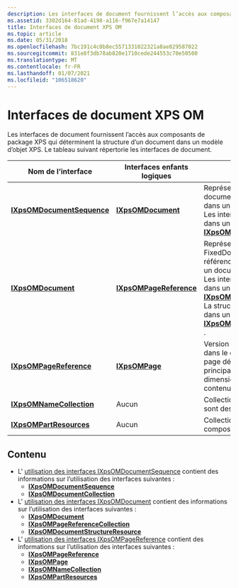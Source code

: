 ```yaml
---
description: Les interfaces de document fournissent l’accès aux composants de package XPS qui déterminent la structure d’un document dans un modèle d’objet XPS.
ms.assetid: 3302d164-81ad-4198-a116-f967e7a14147
title: Interfaces de document XPS OM
ms.topic: article
ms.date: 05/31/2018
ms.openlocfilehash: 7bc191c4c0b8ec5571331022321a8ae829587022
ms.sourcegitcommit: 831e8f3db78ab820e1710cede244553c70e50500
ms.translationtype: MT
ms.contentlocale: fr-FR
ms.lasthandoff: 01/07/2021
ms.locfileid: "106518620"
---
```

# <a name="xps-om-document-interfaces"></a>Interfaces de document XPS OM

Les interfaces de document fournissent l’accès aux composants de package XPS qui déterminent la structure d’un document dans un modèle d’objet XPS. Le tableau suivant répertorie les interfaces de document.



| Nom de l’interface                                                      | Interfaces enfants logiques                                      | Description                                                                                                                                                                                                                                                                                                                                                                                                   |
|---------------------------------------------------------------------|---------------------------------------------------------------|---------------------------------------------------------------------------------------------------------------------------------------------------------------------------------------------------------------------------------------------------------------------------------------------------------------------------------------------------------------------------------------------------------------|
| [**IXpsOMDocumentSequence**](/windows/desktop/api/xpsobjectmodel/nn-xpsobjectmodel-ixpsomdocumentsequence)<br/> | [**IXpsOMDocument**](/windows/desktop/api/xpsobjectmodel/nn-xpsobjectmodel-ixpsomdocument)<br/>           | Représente un ensemble de documents qui sont liés ensemble dans une liste ordonnée.<br/> Les interfaces enfants sont collectées dans une interface [**IXpsOMDocumentCollection**](/windows/desktop/api/xpsobjectmodel/nn-xpsobjectmodel-ixpsomdocumentcollection) .<br/>                                                                                                                                                                                                  |
| [**IXpsOMDocument**](/windows/desktop/api/xpsobjectmodel/nn-xpsobjectmodel-ixpsomdocument)<br/>                 | [**IXpsOMPageReference**](/windows/desktop/api/xpsobjectmodel/nn-xpsobjectmodel-ixpsompagereference)<br/> | Représente une seule partie FixedDocument et lie la collection de références de page des pages dans un document.<br/> Les interfaces enfants sont collectées dans une interface [**IXpsOMPageReferenceCollection**](/windows/desktop/api/xpsobjectmodel/nn-xpsobjectmodel-ixpsompagereferencecollection) .<br/> La structure du document est exposée dans une interface [**IXpsOMDocumentStructureResource**](/windows/desktop/api/xpsobjectmodel/nn-xpsobjectmodel-ixpsomdocumentstructureresource) .<br/> |
| [**IXpsOMPageReference**](/windows/desktop/api/xpsobjectmodel/nn-xpsobjectmodel-ixpsompagereference)<br/>       | [**IXpsOMPage**](/windows/desktop/api/xpsobjectmodel/nn-xpsobjectmodel-ixpsompage)<br/>                   | Version virtualisée légère d’une page dans le document. Une référence de page décrit les caractéristiques principales de la page (telles que ses dimensions), mais n’inclut pas le contenu de la page.<br/>                                                                                                                                                                                             |
| [**IXpsOMNameCollection**](/windows/desktop/api/xpsobjectmodel/nn-xpsobjectmodel-ixpsomnamecollection)<br/>     | Aucun<br/>                                               | Collection des objets de la page qui sont des cibles de lien hypertexte.<br/>                                                                                                                                                                                                                                                                                                                                     |
| [**IXpsOMPartResources**](/windows/desktop/api/xpsobjectmodel/nn-xpsobjectmodel-ixpsompartresources)<br/>       | Aucun<br/>                                               | Collection des ressources de composant associées à une page.<br/>                                                                                                                                                                                                                                                                                                                                |



 

## <a name="contents"></a>Contenu

-   L' [utilisation des interfaces IXpsOMDocumentSequence](working-with-xpsomdocumentsequence-interfaces.md) contient des informations sur l’utilisation des interfaces suivantes :
    -   [**IXpsOMDocumentSequence**](/windows/desktop/api/xpsobjectmodel/nn-xpsobjectmodel-ixpsomdocumentsequence)
    -   [**IXpsOMDocumentCollection**](/windows/desktop/api/xpsobjectmodel/nn-xpsobjectmodel-ixpsomdocumentcollection)
-   L' [utilisation des interfaces IXpsOMDocument](working-with-xpsomdocument-interfaces.md) contient des informations sur l’utilisation des interfaces suivantes :
    -   [**IXpsOMDocument**](/windows/desktop/api/xpsobjectmodel/nn-xpsobjectmodel-ixpsomdocument)
    -   [**IXpsOMPageReferenceCollection**](/windows/desktop/api/xpsobjectmodel/nn-xpsobjectmodel-ixpsompagereferencecollection)
    -   [**IXpsOMDocumentStructureResource**](/windows/desktop/api/xpsobjectmodel/nn-xpsobjectmodel-ixpsomdocumentstructureresource)
-   L' [utilisation des interfaces IXpsOMPageReference](working-with-xpsompagereference-interfaces.md) contient des informations sur l’utilisation des interfaces suivantes :
    -   [**IXpsOMPageReference**](/windows/desktop/api/xpsobjectmodel/nn-xpsobjectmodel-ixpsompagereference)
    -   [**IXpsOMPage**](/windows/desktop/api/xpsobjectmodel/nn-xpsobjectmodel-ixpsompage)
    -   [**IXpsOMNameCollection**](/windows/desktop/api/xpsobjectmodel/nn-xpsobjectmodel-ixpsomnamecollection)
    -   [**IXpsOMPartResources**](/windows/desktop/api/xpsobjectmodel/nn-xpsobjectmodel-ixpsompartresources)

 

 




